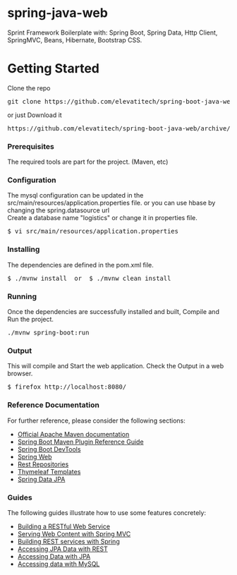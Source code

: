 # spring-java-web
Sprint Framework Boilerplate with: Spring Boot, Spring Data, Http Client, SpringMVC, Beans, Hibernate, Bootstrap CSS.

# Getting Started

Clone the repo
<pre>git clone https://github.com/elevatitech/spring-boot-java-web.git </pre>

or just Download it
<pre>https://github.com/elevatitech/spring-boot-java-web/archive/master.zip</pre>

### Prerequisites
The required tools are part for the project. (Maven, etc)

### Configuration
The mysql configuration can be updated in the src/main/resources/application.properties file. or you can use hbase by changing the spring.datasource url<br />
Create a database name "logistics" or change it in properties file.
<pre>$ vi src/main/resources/application.properties</pre>

### Installing
The dependencies are defined in the pom.xml file.
<pre>$ ./mvnw install  or  $ ./mvnw clean install</pre>

### Running
Once the dependencies are successfully installed and built, Compile and Run the project.
<pre>./mvnw spring-boot:run</pre>

### Output
This will compile and Start the web application. Check the Output in a web browser.
<pre>$ firefox http://localhost:8080/</pre>
        


### Reference Documentation
For further reference, please consider the following sections:

* [Official Apache Maven documentation](https://maven.apache.org/guides/index.html)
* [Spring Boot Maven Plugin Reference Guide](https://docs.spring.io/spring-boot/docs/2.2.1.RELEASE/maven-plugin/)
* [Spring Boot DevTools](https://docs.spring.io/spring-boot/docs/2.2.1.RELEASE/reference/htmlsingle/#using-boot-devtools)
* [Spring Web](https://docs.spring.io/spring-boot/docs/2.2.1.RELEASE/reference/htmlsingle/#boot-features-developing-web-applications)
* [Rest Repositories](https://docs.spring.io/spring-boot/docs/2.2.1.RELEASE/reference/htmlsingle/#howto-use-exposing-spring-data-repositories-rest-endpoint)
* [Thymeleaf Templates](https://docs.spring.io/spring-boot/docs/2.2.1.RELEASE/reference/htmlsingle/#boot-features-spring-mvc-template-engines)
* [Spring Data JPA](https://docs.spring.io/spring-boot/docs/2.2.1.RELEASE/reference/htmlsingle/#boot-features-jpa-and-spring-data)

### Guides
The following guides illustrate how to use some features concretely:

* [Building a RESTful Web Service](https://spring.io/guides/gs/rest-service/)
* [Serving Web Content with Spring MVC](https://spring.io/guides/gs/serving-web-content/)
* [Building REST services with Spring](https://spring.io/guides/tutorials/bookmarks/)
* [Accessing JPA Data with REST](https://spring.io/guides/gs/accessing-data-rest/)
* [Accessing Data with JPA](https://spring.io/guides/gs/accessing-data-jpa/)
* [Accessing data with MySQL](https://spring.io/guides/gs/accessing-data-mysql/)


